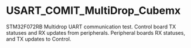 # USART_COMIT_MultiDrop_Cubemx
STM32F072RB Multidrop UART communication test.  Control board TX statuses and RX updates from peripherals.  Peripheral boards RX statuses, and TX updates to Control.
